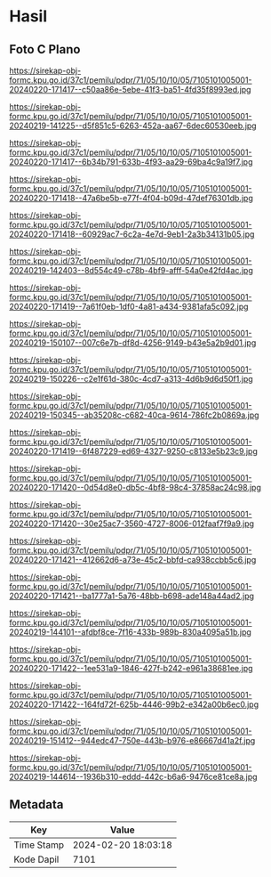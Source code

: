 # Hasil

## Foto C Plano

https://sirekap-obj-formc.kpu.go.id/37c1/pemilu/pdpr/71/05/10/10/05/7105101005001-20240220-171417--c50aa86e-5ebe-41f3-ba51-4fd35f8993ed.jpg

https://sirekap-obj-formc.kpu.go.id/37c1/pemilu/pdpr/71/05/10/10/05/7105101005001-20240219-141225--d5f851c5-6263-452a-aa67-6dec60530eeb.jpg

https://sirekap-obj-formc.kpu.go.id/37c1/pemilu/pdpr/71/05/10/10/05/7105101005001-20240220-171417--6b34b791-633b-4f93-aa29-69ba4c9a19f7.jpg

https://sirekap-obj-formc.kpu.go.id/37c1/pemilu/pdpr/71/05/10/10/05/7105101005001-20240220-171418--47a6be5b-e77f-4f04-b09d-47def76301db.jpg

https://sirekap-obj-formc.kpu.go.id/37c1/pemilu/pdpr/71/05/10/10/05/7105101005001-20240220-171418--60929ac7-6c2a-4e7d-9eb1-2a3b34131b05.jpg

https://sirekap-obj-formc.kpu.go.id/37c1/pemilu/pdpr/71/05/10/10/05/7105101005001-20240219-142403--8d554c49-c78b-4bf9-afff-54a0e42fd4ac.jpg

https://sirekap-obj-formc.kpu.go.id/37c1/pemilu/pdpr/71/05/10/10/05/7105101005001-20240220-171419--7a61f0eb-1df0-4a81-a434-9381afa5c092.jpg

https://sirekap-obj-formc.kpu.go.id/37c1/pemilu/pdpr/71/05/10/10/05/7105101005001-20240219-150107--007c6e7b-df8d-4256-9149-b43e5a2b9d01.jpg

https://sirekap-obj-formc.kpu.go.id/37c1/pemilu/pdpr/71/05/10/10/05/7105101005001-20240219-150226--c2e1f61d-380c-4cd7-a313-4d6b9d6d50f1.jpg

https://sirekap-obj-formc.kpu.go.id/37c1/pemilu/pdpr/71/05/10/10/05/7105101005001-20240219-150345--ab35208c-c682-40ca-9614-786fc2b0869a.jpg

https://sirekap-obj-formc.kpu.go.id/37c1/pemilu/pdpr/71/05/10/10/05/7105101005001-20240220-171419--6f487229-ed69-4327-9250-c8133e5b23c9.jpg

https://sirekap-obj-formc.kpu.go.id/37c1/pemilu/pdpr/71/05/10/10/05/7105101005001-20240220-171420--0d54d8e0-db5c-4bf8-98c4-37858ac24c98.jpg

https://sirekap-obj-formc.kpu.go.id/37c1/pemilu/pdpr/71/05/10/10/05/7105101005001-20240220-171420--30e25ac7-3560-4727-8006-012faaf7f9a9.jpg

https://sirekap-obj-formc.kpu.go.id/37c1/pemilu/pdpr/71/05/10/10/05/7105101005001-20240220-171421--412662d6-a73e-45c2-bbfd-ca938ccbb5c6.jpg

https://sirekap-obj-formc.kpu.go.id/37c1/pemilu/pdpr/71/05/10/10/05/7105101005001-20240220-171421--ba1777a1-5a76-48bb-b698-ade148a44ad2.jpg

https://sirekap-obj-formc.kpu.go.id/37c1/pemilu/pdpr/71/05/10/10/05/7105101005001-20240219-144101--afdbf8ce-7f16-433b-989b-830a4095a51b.jpg

https://sirekap-obj-formc.kpu.go.id/37c1/pemilu/pdpr/71/05/10/10/05/7105101005001-20240220-171422--1ee531a9-1846-427f-b242-e961a38681ee.jpg

https://sirekap-obj-formc.kpu.go.id/37c1/pemilu/pdpr/71/05/10/10/05/7105101005001-20240220-171422--164fd72f-625b-4446-99b2-e342a00b6ec0.jpg

https://sirekap-obj-formc.kpu.go.id/37c1/pemilu/pdpr/71/05/10/10/05/7105101005001-20240219-151412--944edc47-750e-443b-b976-e86667d41a2f.jpg

https://sirekap-obj-formc.kpu.go.id/37c1/pemilu/pdpr/71/05/10/10/05/7105101005001-20240219-144614--1936b310-eddd-442c-b6a6-9476ce81ce8a.jpg


## Metadata

| Key        | Value               |
| ---------- | ------------------- |
| Time Stamp | 2024-02-20 18:03:18 |
| Kode Dapil | 7101                |



